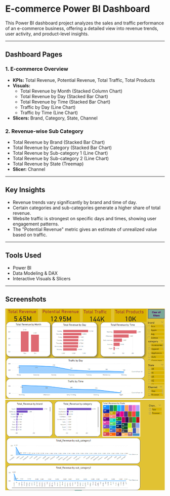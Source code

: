 # E-commerce Power BI Dashboard

This Power BI dashboard project analyzes the sales and traffic performance of an e-commerce business, offering a detailed view into revenue trends, user activity, and product-level insights.

---

## Dashboard Pages

### **1. E-commerce Overview**
- **KPIs:** Total Revenue, Potential Revenue, Total Traffic, Total Products
- **Visuals:**
  - Total Revenue by Month (Stacked Column Chart)
  - Total Revenue by Day (Stacked Bar Chart)
  - Total Revenue by Time (Stacked Bar Chart)
  - Traffic by Day (Line Chart)
  - Traffic by Time (Line Chart)
- **Slicers:** Brand, Category, State, Channel

### **2. Revenue-wise Sub Category**
- Total Revenue by Brand (Stacked Bar Chart)
- Total Revenue by Category (Stacked Bar Chart)
- Total Revenue by Sub-category 1 (Line Chart)
- Total Revenue by Sub-category 2 (Line Chart)
- Total Revenue by State (Treemap)
- **Slicer:** Channel

---

## Key Insights
- Revenue trends vary significantly by brand and time of day.
- Certain categories and sub-categories generate a higher share of total revenue.
- Website traffic is strongest on specific days and times, showing user engagement patterns.
- The "Potential Revenue" metric gives an estimate of unrealized value based on traffic.

---

## Tools Used
- Power BI
- Data Modeling & DAX
- Interactive Visuals & Slicers

---

## Screenshots
![Ecommerce Dashboard Page 1](Dashboard_Page1_Ecommerce_Overview.png)
![Ecommerce Dashboard Page 2](Dashboard_Page2_Subcategory_wise_Revenue.png)
